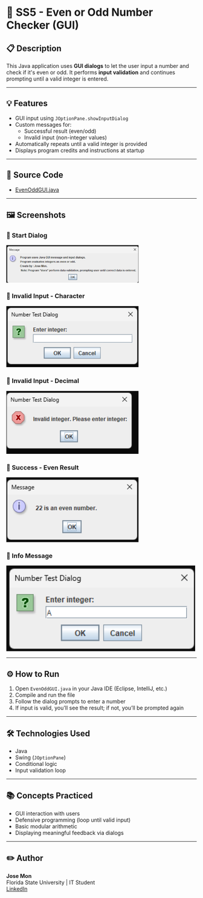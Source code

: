 # 🔢 SS5 - Even or Odd Number Checker (GUI)

## 📋 Description
This Java application uses **GUI dialogs** to let the user input a number and check if it's even or odd. It performs **input validation** and continues prompting until a valid integer is entered.

---

## 💡 Features
- GUI input using `JOptionPane.showInputDialog`
- Custom messages for:
  - Successful result (even/odd)
  - Invalid input (non-integer values)
- Automatically repeats until a valid integer is provided
- Displays program credits and instructions at startup

---

## 📂 Source Code
- [EvenOddGUI.java](./SS5_EvenOdd_GUI/EvenOddValidator.java)

---

## 🖼️ Screenshots

### 🔹 Start Dialog  
<img src="img/eo1.png" alt="Even or Odd Input Prompt" width="350"/>

### 🔹 Invalid Input - Character  
<img src="img/e02.png" alt="Invalid Input A" width="350"/>

### 🔹 Invalid Input - Decimal  
<img src="img/e04.png" alt="Invalid Decimal Input" width="350"/>

### 🔹 Success - Even Result  
<img src="img/e05.png" alt="Even Number Result" width="350"/>

### 🔹 Info Message  
<img src="img/eo3.png" alt="Program Info Message" width="500"/>

---

## ⚙️ How to Run
1. Open `EvenOddGUI.java` in your Java IDE (Eclipse, IntelliJ, etc.)
2. Compile and run the file
3. Follow the dialog prompts to enter a number
4. If input is valid, you'll see the result; if not, you’ll be prompted again

---

## 🛠️ Technologies Used
- Java
- Swing (`JOptionPane`)
- Conditional logic
- Input validation loop

---

## 📚 Concepts Practiced
- GUI interaction with users
- Defensive programming (loop until valid input)
- Basic modular arithmetic
- Displaying meaningful feedback via dialogs

---

## ✏️ Author
**Jose Mon**  
Florida State University | IT Student  
[LinkedIn](https://www.linkedin.com/in/jose-mon-675a67311/)

